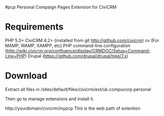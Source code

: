 #pcp
Personal Compaign Pages Extension for CiviCRM

# Requirements

PHP 5.3+
CiviCRM 4.2+ (installed from git http://github.com/civicrm)
cv
(For MAMP, WAMP, XAMPP, etc) PHP command-line configuration (http://wiki.civicrm.org/confluence/display/CRMDOC/Setup+Command-Line+PHP)
Drupal (https://github.com/drupal/drupal/tree/7.x)

# Download
Extract all files in /sites/default/files/civicrm/ext/uk.compucorp.personal

Then go to manage extensions and install it.


http://yourdomain/civicrm/mypcp
This is the web path of extention 
